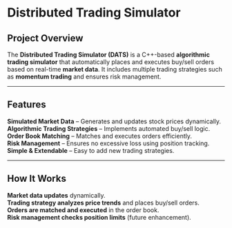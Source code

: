 # Distributed Trading Simulator

## Project Overview
The **Distributed Trading Simulator (DATS)** is a C++-based **algorithmic trading simulator** that automatically places and executes buy/sell orders based on real-time **market data**. It includes multiple trading strategies such as **momentum trading** and ensures risk management.

---

## Features
**Simulated Market Data** – Generates and updates stock prices dynamically.  
**Algorithmic Trading Strategies** – Implements automated buy/sell logic.  
**Order Book Matching** – Matches and executes orders efficiently.  
**Risk Management** – Ensures no excessive loss using position tracking.  
**Simple & Extendable** – Easy to add new trading strategies.  

---

## How It Works
**Market data updates** dynamically.  
**Trading strategy analyzes price trends** and places buy/sell orders.  
**Orders are matched and executed** in the order book.  
**Risk management checks position limits** (future enhancement).  
